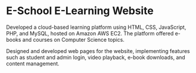 # E-School E-Learning Website

Developed a cloud-based learning platform using HTML, CSS, JavaScript, PHP, and MySQL, hosted on Amazon AWS EC2. The platform offered e-books and courses on Computer Science topics.

Designed and developed web pages for the website, implementing features such as student and admin login, video playback, e-book downloads, and content management. 
